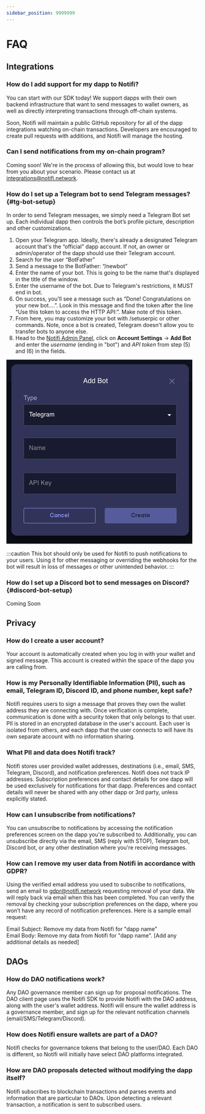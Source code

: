 ```yaml
---
sidebar_position: 9999999
---
```


# FAQ 

## Integrations

### How do I add support for my dapp to Notifi?

You can start with our SDK today! We support dapps with their own backend
infrastructure that want to send messages to wallet owners, as well as directly
interpreting transactions through off-chain systems.

Soon, Notifi will maintain a public GitHub repository for all of the dapp
integrations watching on-chain transactions. Developers are encouraged to
create pull requests with additions, and Notifi will manage the hosting.

### Can I send notifications from my on-chain program?

Coming soon! We're in the process of allowing this, but would love to hear from you about your scenario.
Please contact us at integrations@notifi.network.

### How do I set up a Telegram bot to send Telegram messages? {#tg-bot-setup}

In order to send Telegram messages, we simply need a Telegram Bot set up. Each
individual dapp then controls the bot’s profile picture, description and other
customizations.

  1. Open your Telegram app. Ideally, there's already a designated Telegram account that's the “official” dapp account. If not, an owner or admin/operator of the dapp should use their Telegram account.
  2. Search for the user “BotFather”
  3. Send a message to the BotFather: “/newbot”
  4. Enter the name of your bot. This is going to be the name that's displayed in the title of the window.
  5. Enter the username of the bot. Due to Telegram's restrictions, it MUST end in bot.
  6. On success, you'll see a message such as “Done! Congratulations on your new bot….”. Look in this message and find the token after the line “Use this token to access the HTTP API:”. Make note of this token.
  7. From here, you may customize your bot with /setuserpic or other commands. Note, once a bot is created, Telegram doesn't allow you to transfer bots to anyone else.
  8. Head to the [Notifi Admin Panel](https://admin.dev.notifi.network), click on **Account Settings** -> **Add Bot** and enter the *username* (ending in "bot") and *API token* from step (5) and (6) in the fields. 

  ![telegram-bot](/img/telegram-bot/1.png)

:::caution
This bot should only be used for Notifi to push notifications to your users. Using it for other messaging or overriding the webhooks for the bot will result in loss of messages or other unintended behavior.
:::

### How do I set up a Discord bot to send messages on Discord? {#discord-bot-setup}

Coming Soon

<!-- In order to send Discord messages, we simply need a Discord Bot set up. Each
individual dapp then controls the bot’s profile picture, description and other
customizations.

  1. Set up your Discord server with the desired configuration.
  2. Create a Discord application at https://discord.com/developers/applications.
  3. [Create a bot](https://discord.com/developers/docs/getting-started#configuring-a-bot) in the Discord application
  4. Send us the bot's token and the Discord server's permanent invite URL to integrations@notifi.network.

After the setup is complete, the user interaction is simple:

<details>
  <summary> click to expand </summary>

  1. On the Notifi React Card, click **Enable Bot**.

![Enable bot](/img/create-card-id/9.png)

  2. Accept the Discord OAuth flow prompt so Notifi is aware of your account.

<img
  src={require('/img/create-card-id/10.png').default}
  alt="OAuth Flow"
  width="60%" height="30%"
/>

  3. Join the Notifi Discord so you're up to date on upcoming features and releases.

<img
  src={require('/img/create-card-id/11.png').default}
  alt="Notifi Discord"
  width="60%" height="30%"
/>

</details> -->

## Privacy

### How do I create a user account?

Your account is automatically created when you log in with your wallet and
signed message. This account is created within the space of the dapp you are
calling from.

### How is my Personally Identifiable Information (PII), such as email, Telegram ID, Discord ID, and phone number, kept safe?

Notifi requires users to sign a message that proves they own the wallet address
they are connecting with. Once verification is complete, communication is done
with a security token that only belongs to that user. PII is stored in an
encrypted database in the user's account. Each user is isolated from others,
and each dapp that the user connects to will have its own separate account with
no information sharing.

### What PII and data does Notifi track?

Notifi stores user provided wallet addresses, destinations (i.e., email, SMS,
Telegram, Discord), and notification preferences. Notifi does not track IP addresses.
Subscription preferences and contact details for one dapp will be used
exclusively for notifications for that dapp. Preferences and contact details
will never be shared with any other dapp or 3rd party, unless explicitly
stated.

### How can I unsubscribe from notifications?

You can unsubscribe to notifications by accessing the notification preferences
screen on the dapp you're subscribed to. Additionally, you can unsubscribe
directly via the email, SMS (reply with STOP), Telegram bot, Discord bot, or any other
destination where you're receiving messages.

### How can I remove my user data from Notifi in accordance with GDPR?

Using the verified email address you used to subscribe to notifications, send
an email to gdpr@notifi.network requesting removal of your data. We will reply
back via email when this has been completed. You can verify the removal by
checking your subscription preferences on the dapp, where you won’t have any
record of notification preferences. Here is a sample email request:

Email Subject: Remove my data from Notifi for "dapp name"  
Email Body: Remove my data from Notifi for "dapp name". [Add any additional details as needed]

## DAOs 

### How do DAO notifications work?

Any DAO governance member can sign up for proposal notifications. The DAO
client page uses the Notifi SDK to provide Notifi with the DAO address, along
with the user's wallet address. Notifi will ensure the wallet address is a
governance member, and sign up for the relevant notification channels
(email/SMS/Telegram/Discord).

### How does Notifi ensure wallets are part of a DAO?

Notifi checks for governance tokens that belong to the user/DAO. Each DAO is
different, so Notifi will initially have select DAO platforms integrated.

### How are DAO proposals detected without modifying the dapp itself?

Notifi subscribes to blockchain transactions and parses events and information
that are particular to DAOs. Upon detecting a relevant transaction, a
notification is sent to subscribed users.

